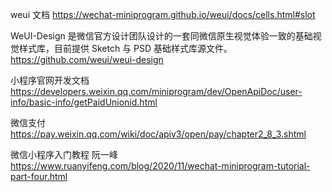 weui 文档
https://wechat-miniprogram.github.io/weui/docs/cells.html#slot

WeUI-Design 是微信官方设计团队设计的一套同微信原生视觉体验一致的基础视觉样式库，目前提供 Sketch 与 PSD 基础样式库源文件。
https://github.com/weui/weui-design

小程序官网开发文档
https://developers.weixin.qq.com/miniprogram/dev/OpenApiDoc/user-info/basic-info/getPaidUnionid.html

微信支付
https://pay.weixin.qq.com/wiki/doc/apiv3/open/pay/chapter2_8_3.shtml

微信小程序入门教程
阮一峰
https://www.ruanyifeng.com/blog/2020/11/wechat-miniprogram-tutorial-part-four.html